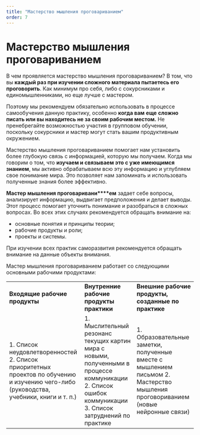 ```yaml
---
title: "Мастерство мышления проговариванием"
order: 7
---
```


# Мастерство мышления проговариванием

В чем проявляется мастерство мышления проговариванием? В том, что вы **каждый раз при изучении сложного материала пытаетесь его проговорить**. Как минимум про себя, либо с сокурсниками и единомышленниками, но еще лучше с мастером.

Поэтому мы рекомендуем обязательно использовать в процессе самообучения данную практику, особенно **когда вам** **еще** **сложно писать или вы находитесь не за своим рабочим местом.** Не пренебрегайте возможностью участия в групповом обучении, поскольку сокурсники и мастер могут стать вашим продуктивным окружением.

Мастерство мышления проговариванием помогает нам установить более глубокую связь с информацией, которую мы получаем. Когда мы говорим о том, что **изучаем и связываем это с уже имеющимся знанием**, мы активно обрабатываем всю эту информацию и углубляем свое понимание мира. Это позволяет нам запоминать и использовать полученные знания более эффективно.

**Мастер мышления проговаривани****ем** задает себе вопросы, анализирует информацию, выдвигает предположения и делает выводы. Этот процесс помогает уточнить понимание и разобраться в сложных вопросах. Во всех этих случаях рекомендуется обращать внимание на:

* основные понятия и принципы теории;
* рабочие продукты и роли;
* проекты и системы.

При изучении всех практик саморазвития рекомендуется обращать внимание на данные объекты внимания.

Мастер мышления проговариванием работает со следующими основными рабочими продуктами:

|  |  |  |
| --- | --- | --- |
| **Входящие рабочие продукты** | **Внутренние рабочие продукты практики** | **Внешние рабочие продукты, созданные по практике** |
| 1. Список неудовлетворенностей  2. Список приоритетных проектов по обучению и изучению чего-либо (руководства, учебники, книги и т. п.) | 1. Мыслительный резонанс текущих картин мира с новыми, полученными в процессе коммуникации  2. Список ошибок коммуникации  3. Список затруднений по практике | 1. Образовательные заметки, полученные вместе с мышлением письмом  2. Мастерство мышления проговориванием (новые нейронные связи) |